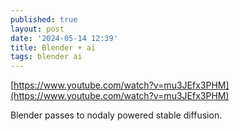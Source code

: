 ```yaml
---
published: true
layout: post
date: '2024-05-14 12:39'
title: Blender + ai
tags: blender ai 
---
```

[https://www.youtube.com/watch?v=mu3JEfx3PHM](https://www.youtube.com/watch?v=mu3JEfx3PHM)

Blender passes to nodaly powered stable diffusion.
